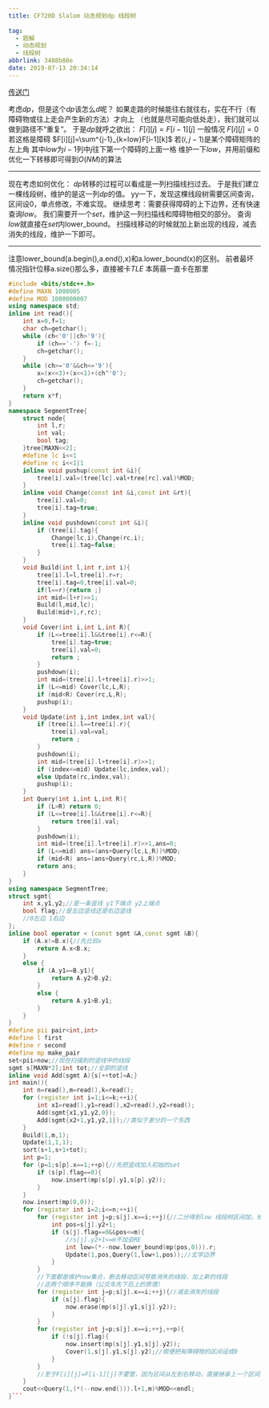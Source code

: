 ```yaml
---
title: CF720D Slalom 动态规划dp 线段树
  
tag:
  - 题解
  - 动态规划
  - 线段树
abbrlink: 3488b88e
date: 2019-07-13 20:34:14
---
```

[传送门](https://www.luogu.org/problemnew/show/CF720D)

考虑$dp$，但是这个$dp$该怎么$d$呢？
如果走路的时候能往右就往右，实在不行（有障碍物或往上走会产生新的方法）才向上
（也就是尽可能向低处走），我们就可以做到路径不“重复”。
于是$dp$就呼之欲出：
$F[i][j]=F[i-1][j]$	一般情况
$F[i][j]=0$	若这格是障碍
$F[i][j]=\sum^{j-1}_{k=low}F[i-1][k]$ 若$(i,j-1)$是某个障碍矩阵的左上角
其中$low$为$i-1$列中$j$往下第一个障碍的上面一格
维护一下$low$，并用前缀和优化一下转移即可得到$O(NM)$的算法

-----------------------

现在考虑如何优化：
$dp$转移的过程可以看成是一列扫描线扫过去。
于是我们建立一棵线段树，维护的是这一列$dp$的值。
yy一下，发现这棵线段树需要区间查询，区间设$0$，单点修改，不难实现。
继续思考：需要获得障碍的上下边界，还有快速查询$low$。
我们需要开一个$set$，维护这一列扫描线和障碍物相交的部分。
查询$low$就直接在$set$内lower_bound。
扫描线移动的时候就加上新出现的线段，减去消失的线段，维护一下即可。

-----------------
注意lower_bound(a.begin(),a.end(),x)和a.lower_bound(x)的区别。
前者最坏情况指针位移a.size()那么多，直接被卡$TLE$
本蒟蒻一直卡在那里
```cpp
#include <bits/stdc++.h>
#define MAXN 1000005
#define MOD 1000000007
using namespace std;
inline int read(){
    int x=0,f=1;
    char ch=getchar();
    while (ch<'0'||ch>'9'){
        if (ch=='-') f=-1;
        ch=getchar();
    }
    while (ch>='0'&&ch<='9'){
        x=(x<<3)+(x<<1)+(ch^'0');
        ch=getchar();
    }
    return x*f;
}
namespace SegmentTree{
    struct node{
        int l,r;
        int val;
        bool tag;
    }tree[MAXN<<2];
    #define lc i<<1
    #define rc i<<1|1
    inline void pushup(const int &i){
        tree[i].val=(tree[lc].val+tree[rc].val)%MOD;
    }
    inline void Change(const int &i,const int &rt){
        tree[i].val=0;
        tree[i].tag=true;
    }
    inline void pushdown(const int &i){
        if (tree[i].tag){
            Change(lc,i),Change(rc,i);
            tree[i].tag=false;
        }
    }
    void Build(int l,int r,int i){
        tree[i].l=l,tree[i].r=r;
        tree[i].tag=0,tree[i].val=0;
        if(l==r){return ;}
        int mid=(l+r)>>1;
        Build(l,mid,lc);
        Build(mid+1,r,rc);
    }
    void Cover(int i,int L,int R){
        if (L<=tree[i].l&&tree[i].r<=R){
            tree[i].tag=true;
            tree[i].val=0;
            return ;
        }
        pushdown(i);
        int mid=(tree[i].l+tree[i].r)>>1;
        if (L<=mid) Cover(lc,L,R);
        if (mid<R) Cover(rc,L,R);
        pushup(i);
    }
    void Update(int i,int index,int val){
        if (tree[i].l==tree[i].r){
            tree[i].val=val;
            return ;
        }
        pushdown(i);
        int mid=(tree[i].l+tree[i].r)>>1;
        if (index<=mid) Update(lc,index,val);
        else Update(rc,index,val);
        pushup(i);
    }
    int Query(int i,int L,int R){
        if (L>R) return 0;
        if (L<=tree[i].l&&tree[i].r<=R){
            return tree[i].val;
        }
        pushdown(i);
        int mid=(tree[i].l+tree[i].r)>>1,ans=0;
        if (L<=mid) ans=(ans+Query(lc,L,R))%MOD;
        if (mid<R) ans=(ans+Query(rc,L,R))%MOD;
        return ans;
    }
}
using namespace SegmentTree;
struct sgmt{
    int x,y1,y2;//是一条竖线 y1下端点 y2上端点
    bool flag;//是左边竖线还是右边竖线
    //0左边 1右边
};
inline bool operator < (const sgmt &A,const sgmt &B){
    if (A.x!=B.x){//先比较x
        return A.x<B.x;
    }
    else {
        if (A.y1==B.y1){
            return A.y2>B.y2;
        }
        else {
            return A.y1>B.y1;
        }
    }
}
#define pii pair<int,int> 
#define l first
#define r second
#define mp make_pair
set<pii>now;//现在扫描到的竖线中的线段
sgmt s[MAXN*2];int tot;//全部的竖线
inline void Add(sgmt A){s[++tot]=A;}
int main(){
    int n=read(),m=read(),k=read();
    for (register int i=1;i<=k;++i){
        int x1=read(),y1=read(),x2=read(),y2=read();
        Add(sgmt{x1,y1,y2,0});
        Add(sgmt{x2+1,y1,y2,1});//类似于差分的一个东西
    }
    Build(1,m,1);
    Update(1,1,1);
    sort(s+1,s+1+tot);
    int p=1;
    for (p=1;s[p].x==1;++p){//先把竖线加入初始的set
        if (s[p].flag==0){
            now.insert(mp(s[p].y1,s[p].y2));
        }
    }
    now.insert(mp(0,0));
    for (register int i=2;i<=n;++i){
        for (register int j=p;s[j].x==i;++j){//二分得到low 线段树区间加，维护DP
            int pos=s[j].y2+1;
            if (s[j].flag==0&&pos<=m){
                //s[j].y2+1<=m不加会RE
                int low=(*--now.lower_bound(mp(pos,0))).r;
                Update(1,pos,Query(1,low+1,pos));//玄学边界
            }
        }
        //下面都是维护now集合，删去移动区间导致消失的线段，加上新的线段
        //这两个顺序不能换（公交车先下后上的原理）
        for (register int j=p;s[j].x==i;++j){//减去消失的线段
            if (s[j].flag){
                now.erase(mp(s[j].y1,s[j].y2));
            }
        }
        for (register int j=p;s[j].x==i;++j,++p){
            if (!s[j].flag){
                now.insert(mp(s[j].y1,s[j].y2));
                Cover(1,s[j].y1,s[j].y2);//顺便把有障碍物的区间设成0
            }
        }
        //至于F[i][j]=F[i-1][j]不要管，因为区间从左到右移动，直接继承上一个区间的F[i][j]
    }
    cout<<Query(1,(*(--now.end())).l+1,m)%MOD<<endl;
}```